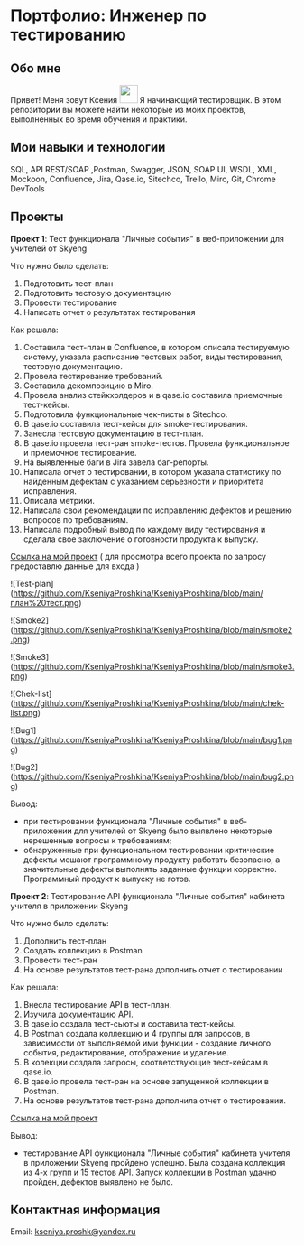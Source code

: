# Портфолио: Инженер по тестированию
## Обо мне
Привет! Меня зовут Ксения <img src="https://github.com/blackcater/blackcater/raw/main/images/Hi.gif" height="32"/></h2>
Я начинающий тестировщик. В этом репозитории вы можете найти некоторые из моих проектов, выполненных во время обучения и практики.
## Мои навыки и технологии
SQL, API REST/SOAP ,Postman, Swagger, JSON, SOAP UI, WSDL, XML, Mockoon, Confluence, Jira, Qase.io, Sitechco, Trello, Miro, Git, Chrome DevTools 
## Проекты
__Проект 1__: Тест функционала "Личные события" в веб-приложении для учителей от Skyeng

Что нужно было сделать:

1. Подготовить тест-план
2. Подготовить тестовую документацию
3. Провести тестирование
4. Написать отчет о результатах тестирования

Как решала:
1. Составила тест-план в Confluence, в котором описала тестируемую систему, указала расписание тестовых работ, виды тестирования, тестовую документацию.
2. Провела тестирование требований.
3. Составила декомпозицию в Miro.
4. Провела анализ стейкхолдеров и в qase.io составила приемочные тест-кейсы.
5. Подготовила функциональные чек-листы в Sitechсo.
6. В qase.io составила тест-кейсы для smoke-тестирования.
7. Занесла тестовую документацию в тест-план.
8. В qase.io провела тест-ран smoke-тестов. Провела функциональное и приемочное тестирование.
9. На выявленные баги в Jira завела баг-репорты.
10. Написала отчет о тестировании, в котором указала статистику по найденным дефектам с указанием серьезности и приоритета исправления.
11. Описала метрики.
12. Написала свои рекомендации по исправлению дефектов и решению вопросов по требованиям.
13. Написала подробный вывод по каждому виду тестирования и сделала свое заключение о готовности продукта к выпуску.

[Ссылка на мой проект](https://qa-bug-report-ksu.atlassian.net/wiki/spaces/~63f6546ece6f37e5ed9472b0/pages/1441814/1+2) ( для просмотра всего проекта по запросу предоставлю данные для входа )

![Test-plan] (https://github.com/KseniyaProshkina/KseniyaProshkina/blob/main/план%20тест.png)

![Smoke2] (https://github.com/KseniyaProshkina/KseniyaProshkina/blob/main/smoke2.png)

![Smoke3] (https://github.com/KseniyaProshkina/KseniyaProshkina/blob/main/smoke3.png)

![Chek-list] (https://github.com/KseniyaProshkina/KseniyaProshkina/blob/main/chek-list.png)

![Bug1] (https://github.com/KseniyaProshkina/KseniyaProshkina/blob/main/bug1.png)

![Bug2] (https://github.com/KseniyaProshkina/KseniyaProshkina/blob/main/bug2.png)

Вывод:

* при тестировании функционала "Личные события" в веб-приложении для учителей от Skyeng было выявлено некоторые нерешенные вопросы к требованиям;
* обнаруженные при функциональном тестировании критические дефекты мешают программному продукту работать безопасно,  а значительные дефекты выполнять заданные функции корректно. Программный продукт к выпуску не готов.

__Проект 2__: Тестирование API функционала "Личные события" кабинета учителя в приложении Skyeng

Что нужно было сделать:

1. Дополнить тест-план 
2. Создать коллекцию в Postman
3. Провести тест-ран
4. На основе результатов тест-рана дополнить отчет о тестировании

Как решала:

1. Внесла тестирование API в тест-план.
2. Изучила документацию API.
3. В qase.io создала тест-сьюты и составила тест-кейсы.
4. В Postman создала коллекцию и 4 группы для запросов, в зависимости от выполняемой ими функции - создание личного события, редактирование, отображение и удаление. 
5. В колекции создала запросы, соответствующие тест-кейсам в qase.io.
6. В qase.io провела тест-ран на основе запущенной коллекции в Postman.
7. На основе результатов тест-рана дополнила отчет о тестировании.

[Ссылка на мой проект](https://qa-bug-report-ksu.atlassian.net/wiki/spaces/~63f6546ece6f37e5ed9472b0/pages/2130064/1+2+.)

Вывод:

* тестирование API функционала "Личные события" кабинета учителя в приложении Skyeng пройдено успешно. Была создана коллекция из 4-х групп и 15 тестов API. Запуск коллекции в Postman удачно пройден, дефектов выявлено не было. 

## Контактная информация

Email: kseniya.proshk@yandex.ru

 
